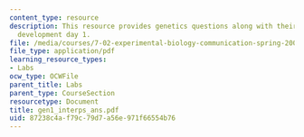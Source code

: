 ```yaml
---
content_type: resource
description: This resource provides genetics questions along with their answers for
  development day 1.
file: /media/courses/7-02-experimental-biology-communication-spring-2005/87238c4af79c79d7a56e971f66554b76_gen1_interps_ans.pdf
file_type: application/pdf
learning_resource_types:
- Labs
ocw_type: OCWFile
parent_title: Labs
parent_type: CourseSection
resourcetype: Document
title: gen1_interps_ans.pdf
uid: 87238c4a-f79c-79d7-a56e-971f66554b76
---
```

